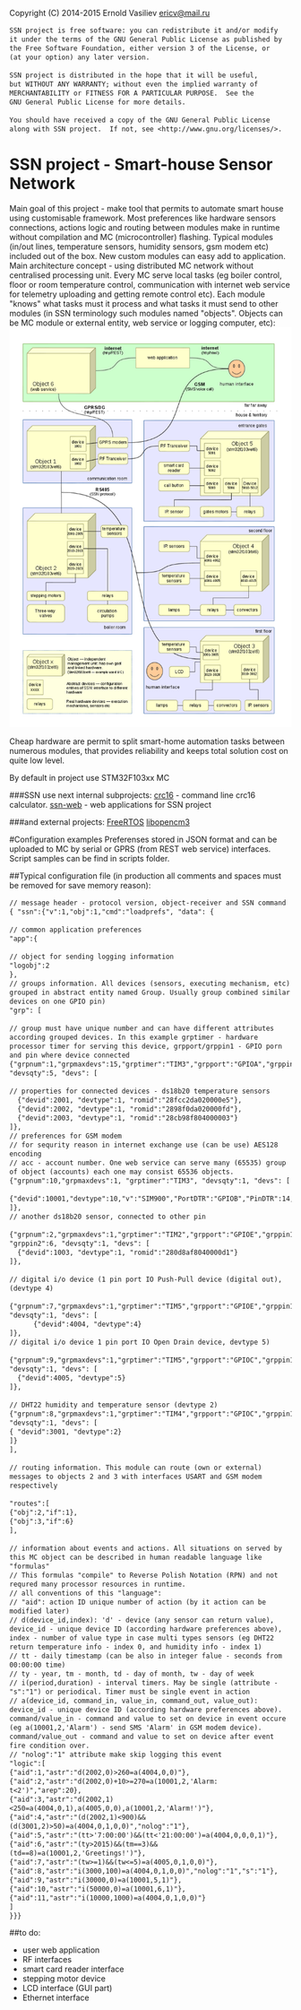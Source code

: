 Copyright (C) 2014-2015 Ernold Vasiliev <ericv@mail.ru>

    SSN project is free software: you can redistribute it and/or modify
    it under the terms of the GNU General Public License as published by
    the Free Software Foundation, either version 3 of the License, or
    (at your option) any later version.

    SSN project is distributed in the hope that it will be useful,
    but WITHOUT ANY WARRANTY; without even the implied warranty of
    MERCHANTABILITY or FITNESS FOR A PARTICULAR PURPOSE.  See the
    GNU General Public License for more details.

    You should have received a copy of the GNU General Public License
    along with SSN project.  If not, see <http://www.gnu.org/licenses/>.

# SSN project - Smart-house Sensor Network

Main goal of this project - make tool that permits to automate smart house using customisable framework. Most preferences like hardware sensors connections, actions logic and routing between modules make in runtime without compilation and MC (microcontroller) flashing.
Typical modules (in/out lines, temperature sensors, humidity sensors, gsm modem etc) included out of the box. New custom modules can easy add to application.
Main architecture concept - using distributed MC network without centralised processing unit. Every MC serve local tasks (eg boiler control, floor or room temperature control, communication with internet web service for telemetry uploading and getting remote control etc).
Each module "knows" what tasks must it process and what tasks it must send to other modules (in SSN terminology such modules named "objects". Objects can be MC module or external entity, web service or logging computer, etc):
[![Concept pic](https://github.com/lireric/ssn/blob/master/models/concept.png)](https://github.com/lireric/ssn/blob/master/models/concept.png)

Cheap hardware are permit to split smart-home automation tasks between numerous modules, that provides reliability and keeps total solution cost on quite low level.

By default in project use STM32F103xx MC

###SSN use next internal subprojects:
[crc16](https://github.com/lireric/crc16) - command line crc16 calculator.
[ssn-web](https://github.com/lireric/ssn-web) - web applications for SSN project

###and external projects:
[FreeRTOS](http://freertos.org)
[libopencm3](https://github.com/libopencm3/libopencm3)

#Configuration examples
Preferenses stored in JSON format and can be uploaded to MC by serial or GPRS (from REST web service) interfaces. Script samples can be find in scripts folder.

##Typical configuration file
(in production all comments and spaces must be removed for save memory reason):

	// message header - protocol version, object-receiver and SSN command 
	{ "ssn":{"v":1,"obj":1,"cmd":"loadprefs", "data": {
	
	// common application preferences
	"app":{
	
	// object for sending logging information
	"logobj":2
	},
	// groups information. All devices (sensors, executing mechanism, etc) grouped in abstract entity named Group. Usually group combined similar devices on one GPIO pin)
	"grp": [
	
	// group must have unique number and can have different attributes according grouped devices. In this example grptimer - hardware processor timer for serving this device, grpport/grppin1 - GPIO porn and pin where device connected
	{"grpnum":1,"grpmaxdevs":15,"grptimer":"TIM3","grpport":"GPIOA","grppin1":1, "devsqty":5, "devs": [
	
	// properties for connected devices - ds18b20 temperature sensors
	  {"devid":2001, "devtype":1, "romid":"28fcc2da020000e5"},
	  {"devid":2002, "devtype":1, "romid":"2898f0da020000fd"},
	  {"devid":2003, "devtype":1, "romid":"28cb98f804000003"}
	]},
	// preferences for GSM modem
	// for sequrity reason in internet exchange use (can be use) AES128 encoding
	// acc - account number. One web service can serve many (65535) group of object (accounts) each one may consist 65536 objects.
	{"grpnum":10,"grpmaxdevs":1, "grptimer":"TIM3", "devsqty":1, "devs": [
	  {"devid":10001,"devtype":10,"v":"SIM900","PortDTR":"GPIOB","PinDTR":14,"PortPwrKey":"GPIOB","PinPwrKey":12,"PortChgCtrl":"GPIOB","PinChgCtrl":15,"PortRTS":"GPIOB","PinRTS":8,"USART":2,"APN":"internet","SrvAddr":"lirclub.ru","SrvPort":80,"SMSNumber":"+79091234567","PriDNS":"8.8.8.8","SecDNS":"8.8.8.8","GUser":"","GUserPswd":"","AESKey":"secret","acc":1}
	]},
	// another ds18b20 sensor, connected to other pin
	 {"grpnum":2,"grpmaxdevs":1,"grptimer":"TIM2","grpport":"GPIOE","grppin1":3, "grppin2":6, "devsqty":1, "devs": [
	  {"devid":1003, "devtype":1, "romid":"280d8af8040000d1"}
	]},
	
	// digital i/o device (1 pin port IO Push-Pull device (digital out), (devtype 4)
	 {"grpnum":7,"grpmaxdevs":1,"grptimer":"TIM5","grpport":"GPIOE","grppin1":1, "devsqty":1, "devs": [
		  {"devid":4004, "devtype":4}
	]},
	// digital i/o device 1 pin port IO Open Drain device, devtype 5)
	 {"grpnum":9,"grpmaxdevs":1,"grptimer":"TIM5","grpport":"GPIOC","grppin1":8, "devsqty":1, "devs": [
	  {"devid":4005, "devtype":5}
	]},
	
	// DHT22 humidity and temperature sensor (devtype 2)
	{"grpnum":8,"grpmaxdevs":1,"grptimer":"TIM4","grpport":"GPIOC","grppin1":9, "devsqty":1, "devs": [
	{ "devid":3001, "devtype":2}
	]}
	],
	
	// routing information. This module can route (own or external) messages to objects 2 and 3 with interfaces USART and GSM modem respectively
	
	"routes":[
	{"obj":2,"if":1},
	{"obj":3,"if":6}
	],
	
	// information about events and actions. All situations on served by this MC object can be described in human readable language like "formulas"
	// This formulas "compile" to Reverse Polish Notation (RPN) and not requred many processor resources in runtime.
	// all conventions of this "language":
	// "aid": action ID unique number of action (by it action can be modified later)
	// d(device_id,index): 'd' - device (any sensor can return value), device_id - unique device ID (according hardware preferences above), index - number of value type in case multi types sensors (eg DHT22 return temperature info - index 0, and humidity info - index 1)
	// tt - daily timestamp (can be also in integer falue - seconds from 00:00:00 time)
	// ty - year, tm - month, td - day of month, tw - day of week
	// i(period,duration) - interval timers. May be single (attribute - "s":"1") or periodical. Timer must be single event in action
	// a(device_id, command_in, value_in, command_out, value_out): device_id - unique device ID (according hardware preferences above). command/value_in - command and value to set on device in event occure (eg a(10001,2,'Alarm') - send SMS 'Alarm' in GSM modem device). command/value_out - command and value to set on device after event fire condition over.
	// "nolog":"1" attribute make skip logging this event 
	"logic":[
	{"aid":1,"astr":"d(2002,0)>260=a(4004,0,0)"},
	{"aid":2,"astr":"d(2002,0)+10>=270=a(10001,2,'Alarm: t<2')","arep":20},
	{"aid":3,"astr":"d(2002,1)<250=a(4004,0,1),a(4005,0,0),a(10001,2,'Alarm!')"},
	{"aid":4,"astr":"(d(2002,1)<900)&&(d(3001,2)>50)=a(4004,0,1,0,0)","nolog":"1"},
	{"aid":5,"astr":"(tt>'7:00:00')&&(tt<'21:00:00')=a(4004,0,0,0,1)"},
	{"aid":6,"astr":"(ty>2015)&&(tm==3)&&(td==8)=a(10001,2,'Greetings!')"},
	{"aid":7,"astr":"(tw>=1)&&(tw<=5)=a(4005,0,1,0,0)"},
	{"aid":8,"astr":"i(3000,100)=a(4004,0,1,0,0)","nolog":"1","s":"1"},
	{"aid":9,"astr":"i(30000,0)=a(10001,5,1)"},
	{"aid":10,"astr":"i(50000,0)=a(10001,6,1)"},
	{"aid":11,"astr":"i(10000,1000)=a(4004,0,1,0,0)"}
	]
	}}}

##to do:
- user web application
- RF interfaces
- smart card reader interface
- stepping motor device
- LCD interface (GUI part)
- Ethernet interface
